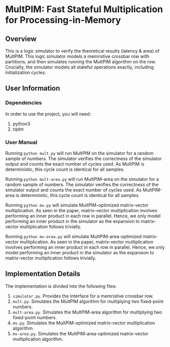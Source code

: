 # MultPIM: Fast Stateful Multiplication for Processing-in-Memory
## Overview
This is a logic simulator to verify the theoretical results (latency & area) of MultPIM. This logic simulator models a memristive crossbar row with partitions, and then simulates running the MultPIM algorithm on 
the row. Crucially, the simulator models all stateful operations exactly, including initialization cycles.

## User Information
### Dependencies
In order to use the project, you will need:
1. python3
2. tqdm
### User Manual
Running `python mult.py` will run MultPIM on the simulator for a random sample of numbers. The simulator verifies the correctness
of the simulator output and counts the exact number of cycles used. As MultPIM is deterministic, this cycle count is identical for all samples.

Running `python mult-area.py` will run MultPIM-area on the simulator for a random sample of numbers. The simulator verifies the correctness
of the simulator output and counts the exact number of cycles used. As MultPIM-area is deterministic, this cycle count is identical for all samples.

Running `python mv.py` will simulate MultPIM-optimized matrix-vector multiplication. As seen in the paper, matrix-vector multiplication
involves performing an inner product in each row in parallel. Hence, we only model performing an inner product in the simulator
as the expansion to matrix-vector multiplication follows trivially. 

Running `python mv-area.py` will simulate MultPIM-area-optimized matrix-vector multiplication. As seen in the paper, matrix-vector multiplication
involves performing an inner product in each row in parallel. Hence, we only model performing an inner product in the simulator
as the expansion to matrix-vector multiplication follows trivially. 

## Implementation Details
The implementation is divided into the following files: 
1. `simulator.py`. Provides the interface for a memristive crossbar row.
2. `mult.py`. Simulates the MultPIM algorithm for multiplying two fixed-point numbers.
3. `mult-area.py`. Simulates the MultPIM-area algorithm for multiplying two fixed-point numbers.
3. `mv.py`. Simulates the MultPIM-optimized matrix-vector multiplication algorithm.
3. `mv-area.py`. Simulates the MultPIM-area-optimized matrix-vector multiplication algorithm.
